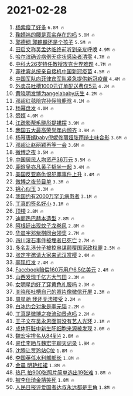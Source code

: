# 2021-02-28

1. [杨紫瘦了好多](https://s.weibo.com/weibo?q=%E6%9D%A8%E7%B4%AB%E7%98%A6%E4%BA%86%E5%A5%BD%E5%A4%9A&Refer=top) `6.8M 🔥`
1. [鞠婧祎的腰是真实存在的吗](https://s.weibo.com/weibo?q=%23%E9%9E%A0%E5%A9%A7%E7%A5%8E%E7%9A%84%E8%85%B0%E6%98%AF%E7%9C%9F%E5%AE%9E%E5%AD%98%E5%9C%A8%E7%9A%84%E5%90%97%23&Refer=top) `5.8M 🔥`
1. [郭德纲 郭麒麟还是个孩子](https://s.weibo.com/weibo?q=%E9%83%AD%E5%BE%B7%E7%BA%B2%20%E9%83%AD%E9%BA%92%E9%BA%9F%E8%BF%98%E6%98%AF%E4%B8%AA%E5%AD%A9%E5%AD%90&Refer=top) `5.5M 🔥`
1. [田启文称吴孟达临终前听到亲友呼唤](https://s.weibo.com/weibo?q=%E7%94%B0%E5%90%AF%E6%96%87%E7%A7%B0%E5%90%B4%E5%AD%9F%E8%BE%BE%E4%B8%B4%E7%BB%88%E5%89%8D%E5%90%AC%E5%88%B0%E4%BA%B2%E5%8F%8B%E5%91%BC%E5%94%A4&Refer=top) `4.9M 🔥`
1. [哈尔滨确诊病例无症状感染者清零](https://s.weibo.com/weibo?q=%23%E5%93%88%E5%B0%94%E6%BB%A8%E7%A1%AE%E8%AF%8A%E7%97%85%E4%BE%8B%E6%97%A0%E7%97%87%E7%8A%B6%E6%84%9F%E6%9F%93%E8%80%85%E6%B8%85%E9%9B%B6%23&Refer=top) `4.7M 🔥`
1. [中科大26岁特任教授攻克世界难题](https://s.weibo.com/weibo?q=%23%E4%B8%AD%E7%A7%91%E5%A4%A726%E5%B2%81%E7%89%B9%E4%BB%BB%E6%95%99%E6%8E%88%E6%94%BB%E5%85%8B%E4%B8%96%E7%95%8C%E9%9A%BE%E9%A2%98%23&Refer=top) `4.7M 🔥`
1. [菲律宾总统亲自接机中国新冠疫苗](https://s.weibo.com/weibo?q=%23%E8%8F%B2%E5%BE%8B%E5%AE%BE%E6%80%BB%E7%BB%9F%E4%BA%B2%E8%87%AA%E6%8E%A5%E6%9C%BA%E4%B8%AD%E5%9B%BD%E6%96%B0%E5%86%A0%E7%96%AB%E8%8B%97%23&Refer=top) `4.5M 🔥`
1. [中国军队向菲律宾军队紧急提供新冠疫苗](https://s.weibo.com/weibo?q=%23%E4%B8%AD%E5%9B%BD%E5%86%9B%E9%98%9F%E5%90%91%E8%8F%B2%E5%BE%8B%E5%AE%BE%E5%86%9B%E9%98%9F%E7%B4%A7%E6%80%A5%E6%8F%90%E4%BE%9B%E6%96%B0%E5%86%A0%E7%96%AB%E8%8B%97%23&Refer=top) `4.4M 🔥`
1. [外卖员吐槽1000元订单配送费仅5元](https://s.weibo.com/weibo?q=%23%E5%A4%96%E5%8D%96%E5%91%98%E5%90%90%E6%A7%BD1000%E5%85%83%E8%AE%A2%E5%8D%95%E9%85%8D%E9%80%81%E8%B4%B9%E4%BB%855%E5%85%83%23&Refer=top) `4.2M 🔥`
1. [黄晓明发博为angelababy庆生](https://s.weibo.com/weibo?q=%23%E9%BB%84%E6%99%93%E6%98%8E%E5%8F%91%E5%8D%9A%E4%B8%BAangelababy%E5%BA%86%E7%94%9F%23&Refer=top) `4.2M 🔥`
1. [邓超红毯陪完孙俪陪鹿晗](https://s.weibo.com/weibo?q=%23%E9%82%93%E8%B6%85%E7%BA%A2%E6%AF%AF%E9%99%AA%E5%AE%8C%E5%AD%99%E4%BF%AA%E9%99%AA%E9%B9%BF%E6%99%97%23&Refer=top) `4.1M 🔥`
1. [杨幂盘发](https://s.weibo.com/weibo?q=%23%E6%9D%A8%E5%B9%82%E7%9B%98%E5%8F%91%23&Refer=top) `4.0M 🔥`
1. [赘婿](https://s.weibo.com/weibo?q=%E8%B5%98%E5%A9%BF&Refer=top) `4.0M 🔥`
1. [江疏影帮毛晓彤提裙摆](https://s.weibo.com/weibo?q=%23%E6%B1%9F%E7%96%8F%E5%BD%B1%E5%B8%AE%E6%AF%9B%E6%99%93%E5%BD%A4%E6%8F%90%E8%A3%99%E6%91%86%23&Refer=top) `3.9M 🔥`
1. [我国五大最高荣誉年内颁齐](https://s.weibo.com/weibo?q=%23%E6%88%91%E5%9B%BD%E4%BA%94%E5%A4%A7%E6%9C%80%E9%AB%98%E8%8D%A3%E8%AA%89%E5%B9%B4%E5%86%85%E9%A2%81%E9%BD%90%23&Refer=top) `3.9M 🔥`
1. [杨幂唐嫣baby倪妮佟丽娅张雨绮土味合影](https://s.weibo.com/weibo?q=%23%E6%9D%A8%E5%B9%82%E5%94%90%E5%AB%A3baby%E5%80%AA%E5%A6%AE%E4%BD%9F%E4%B8%BD%E5%A8%85%E5%BC%A0%E9%9B%A8%E7%BB%AE%E5%9C%9F%E5%91%B3%E5%90%88%E5%BD%B1%23&Refer=top) `3.6M 🔥`
1. [邓超让赵丽颖再等一会](https://s.weibo.com/weibo?q=%23%E9%82%93%E8%B6%85%E8%AE%A9%E8%B5%B5%E4%B8%BD%E9%A2%96%E5%86%8D%E7%AD%89%E4%B8%80%E4%BC%9A%23&Refer=top) `3.6M 🔥`
1. [微博之夜](https://s.weibo.com/weibo?q=%E5%BE%AE%E5%8D%9A%E4%B9%8B%E5%A4%9C&Refer=top) `3.5M 🔥`
1. [中国居民人均资产36万元](https://s.weibo.com/weibo?q=%23%E4%B8%AD%E5%9B%BD%E5%B1%85%E6%B0%91%E4%BA%BA%E5%9D%87%E8%B5%84%E4%BA%A736%E4%B8%87%E5%85%83%23&Refer=top) `3.5M 🔥`
1. [鹿晗吴亦凡黄子韬坐一起](https://s.weibo.com/weibo?q=%23%E9%B9%BF%E6%99%97%E5%90%B4%E4%BA%A6%E5%87%A1%E9%BB%84%E5%AD%90%E9%9F%AC%E5%9D%90%E4%B8%80%E8%B5%B7%23&Refer=top) `3.4M 🔥`
1. [美国反亚裔仇恨犯罪事件上升](https://s.weibo.com/weibo?q=%23%E7%BE%8E%E5%9B%BD%E5%8F%8D%E4%BA%9A%E8%A3%94%E4%BB%87%E6%81%A8%E7%8A%AF%E7%BD%AA%E4%BA%8B%E4%BB%B6%E4%B8%8A%E5%8D%87%23&Refer=top) `3.4M 🔥`
1. [微博之夜节目单](https://s.weibo.com/weibo?q=%23%E5%BE%AE%E5%8D%9A%E4%B9%8B%E5%A4%9C%E8%8A%82%E7%9B%AE%E5%8D%95%23&Refer=top) `3.3M 🔥`
1. [锦心似玉](https://s.weibo.com/weibo?q=%E9%94%A6%E5%BF%83%E4%BC%BC%E7%8E%89&Refer=top) `3.3M 🔥`
1. [我国约有2000万罕见病患者](https://s.weibo.com/weibo?q=%23%E6%88%91%E5%9B%BD%E7%BA%A6%E6%9C%892000%E4%B8%87%E7%BD%95%E8%A7%81%E7%97%85%E6%82%A3%E8%80%85%23&Refer=top) `3.1M 🔥`
1. [丁真的签名好小](https://s.weibo.com/weibo?q=%23%E4%B8%81%E7%9C%9F%E7%9A%84%E7%AD%BE%E5%90%8D%E5%A5%BD%E5%B0%8F%23&Refer=top) `3.1M 🔥`
1. [顶楼](https://s.weibo.com/weibo?q=%E9%A1%B6%E6%A5%BC&Refer=top) `2.8M 🔥`
1. [迪丽热巴赫本造型](https://s.weibo.com/weibo?q=%23%E8%BF%AA%E4%B8%BD%E7%83%AD%E5%B7%B4%E8%B5%AB%E6%9C%AC%E9%80%A0%E5%9E%8B%23&Refer=top) `2.8M 🔥`
1. [阿根廷出现蚊子龙卷风](https://s.weibo.com/weibo?q=%23%E9%98%BF%E6%A0%B9%E5%BB%B7%E5%87%BA%E7%8E%B0%E8%9A%8A%E5%AD%90%E9%BE%99%E5%8D%B7%E9%A3%8E%23&Refer=top) `2.8M 🔥`
1. [华晨宇邓紫棋同台领奖](https://s.weibo.com/weibo?q=%23%E5%8D%8E%E6%99%A8%E5%AE%87%E9%82%93%E7%B4%AB%E6%A3%8B%E5%90%8C%E5%8F%B0%E9%A2%86%E5%A5%96%23&Refer=top) `2.7M 🔥`
1. [四川滚石事件被埋者已死亡](https://s.weibo.com/weibo?q=%E5%9B%9B%E5%B7%9D%E6%BB%9A%E7%9F%B3%E4%BA%8B%E4%BB%B6%E8%A2%AB%E5%9F%8B%E8%80%85%E5%B7%B2%E6%AD%BB%E4%BA%A1&Refer=top) `2.7M 🔥`
1. [多名乱港分子被控串谋颠覆国家政权罪](https://s.weibo.com/weibo?q=%23%E5%A4%9A%E5%90%8D%E4%B9%B1%E6%B8%AF%E5%88%86%E5%AD%90%E8%A2%AB%E6%8E%A7%E4%B8%B2%E8%B0%8B%E9%A2%A0%E8%A6%86%E5%9B%BD%E5%AE%B6%E6%94%BF%E6%9D%83%E7%BD%AA%23&Refer=top) `2.5M 🔥`
1. [张定宇邀请大家来武汉赏樱](https://s.weibo.com/weibo?q=%23%E5%BC%A0%E5%AE%9A%E5%AE%87%E9%82%80%E8%AF%B7%E5%A4%A7%E5%AE%B6%E6%9D%A5%E6%AD%A6%E6%B1%89%E8%B5%8F%E6%A8%B1%23&Refer=top) `2.4M 🔥`
1. [李现红发](https://s.weibo.com/weibo?q=%23%E6%9D%8E%E7%8E%B0%E7%BA%A2%E5%8F%91%23&Refer=top) `2.4M 🔥`
1. [Facebook赔偿160万用户6.5亿美元](https://s.weibo.com/weibo?q=%23Facebook%E8%B5%94%E5%81%BF160%E4%B8%87%E7%94%A8%E6%88%B76.5%E4%BA%BF%E7%BE%8E%E5%85%83%23&Refer=top) `2.4M 🔥`
1. [山西发现千亿方大气田](https://s.weibo.com/weibo?q=%23%E5%B1%B1%E8%A5%BF%E5%8F%91%E7%8E%B0%E5%8D%83%E4%BA%BF%E6%96%B9%E5%A4%A7%E6%B0%94%E7%94%B0%23&Refer=top) `2.3M 🔥`
1. [女明星约好了穿黄色礼服吗](https://s.weibo.com/weibo?q=%23%E5%A5%B3%E6%98%8E%E6%98%9F%E7%BA%A6%E5%A5%BD%E4%BA%86%E7%A9%BF%E9%BB%84%E8%89%B2%E7%A4%BC%E6%9C%8D%E5%90%97%23&Refer=top) `2.3M 🔥`
1. [关晓彤吐槽自己的照片像微信开屏](https://s.weibo.com/weibo?q=%23%E5%85%B3%E6%99%93%E5%BD%A4%E5%90%90%E6%A7%BD%E8%87%AA%E5%B7%B1%E7%9A%84%E7%85%A7%E7%89%87%E5%83%8F%E5%BE%AE%E4%BF%A1%E5%BC%80%E5%B1%8F%23&Refer=top) `2.3M 🔥`
1. [周星驰 我还无法接受](https://s.weibo.com/weibo?q=%E5%91%A8%E6%98%9F%E9%A9%B0%20%E6%88%91%E8%BF%98%E6%97%A0%E6%B3%95%E6%8E%A5%E5%8F%97&Refer=top) `2.2M 🔥`
1. [白冰约会对象是李元韬](https://s.weibo.com/weibo?q=%23%E7%99%BD%E5%86%B0%E7%BA%A6%E4%BC%9A%E5%AF%B9%E8%B1%A1%E6%98%AF%E6%9D%8E%E5%85%83%E9%9F%AC%23&Refer=top) `2.2M 🔥`
1. [丁真是微博之夜流动景点吗](https://s.weibo.com/weibo?q=%23%E4%B8%81%E7%9C%9F%E6%98%AF%E5%BE%AE%E5%8D%9A%E4%B9%8B%E5%A4%9C%E6%B5%81%E5%8A%A8%E6%99%AF%E7%82%B9%E5%90%97%23&Refer=top) `2.2M 🔥`
1. [王子文在吴永恩面前没有艺人光环](https://s.weibo.com/weibo?q=%23%E7%8E%8B%E5%AD%90%E6%96%87%E5%9C%A8%E5%90%B4%E6%B0%B8%E6%81%A9%E9%9D%A2%E5%89%8D%E6%B2%A1%E6%9C%89%E8%89%BA%E4%BA%BA%E5%85%89%E7%8E%AF%23&Refer=top) `2.1M 🔥`
1. [成体肝脏中新生肝细胞来源被发现](https://s.weibo.com/weibo?q=%23%E6%88%90%E4%BD%93%E8%82%9D%E8%84%8F%E4%B8%AD%E6%96%B0%E7%94%9F%E8%82%9D%E7%BB%86%E8%83%9E%E6%9D%A5%E6%BA%90%E8%A2%AB%E5%8F%91%E7%8E%B0%23&Refer=top) `2.0M 🔥`
1. [魏宏宇排名从84到4](https://s.weibo.com/weibo?q=%23%E9%AD%8F%E5%AE%8F%E5%AE%87%E6%8E%92%E5%90%8D%E4%BB%8E84%E5%88%B04%23&Refer=top) `2.0M 🔥`
1. [睿佳李晒与魏宏宇聊天记录](https://s.weibo.com/weibo?q=%23%E7%9D%BF%E4%BD%B3%E6%9D%8E%E6%99%92%E4%B8%8E%E9%AD%8F%E5%AE%8F%E5%AE%87%E8%81%8A%E5%A4%A9%E8%AE%B0%E5%BD%95%23&Refer=top) `1.9M 🔥`
1. [沈腾让贾玲站C位](https://s.weibo.com/weibo?q=%23%E6%B2%88%E8%85%BE%E8%AE%A9%E8%B4%BE%E7%8E%B2%E7%AB%99C%E4%BD%8D%23&Refer=top) `1.8M 🔥`
1. [李国英任水利部部长](https://s.weibo.com/weibo?q=%E6%9D%8E%E5%9B%BD%E8%8B%B1%E4%BB%BB%E6%B0%B4%E5%88%A9%E9%83%A8%E9%83%A8%E9%95%BF&Refer=top) `1.8M 🔥`
1. [金晨 明艳红裙](https://s.weibo.com/weibo?q=%E9%87%91%E6%99%A8%20%E6%98%8E%E8%89%B3%E7%BA%A2%E8%A3%99&Refer=top) `1.8M 🔥`
1. [热巴 拍900张照片简单选出19张难](https://s.weibo.com/weibo?q=%E7%83%AD%E5%B7%B4%20%E6%8B%8D900%E5%BC%A0%E7%85%A7%E7%89%87%E7%AE%80%E5%8D%95%E9%80%89%E5%87%BA19%E5%BC%A0%E9%9A%BE&Refer=top) `1.8M 🔥`
1. [被李佳琦金靖笑死](https://s.weibo.com/weibo?q=%23%E8%A2%AB%E6%9D%8E%E4%BD%B3%E7%90%A6%E9%87%91%E9%9D%96%E7%AC%91%E6%AD%BB%23&Refer=top) `1.8M 🔥`
1. [人民日报评爱国者达叔永远都是主角](https://s.weibo.com/weibo?q=%23%E4%BA%BA%E6%B0%91%E6%97%A5%E6%8A%A5%E8%AF%84%E7%88%B1%E5%9B%BD%E8%80%85%E8%BE%BE%E5%8F%94%E6%B0%B8%E8%BF%9C%E9%83%BD%E6%98%AF%E4%B8%BB%E8%A7%92%23&Refer=top) `1.8M 🔥`
